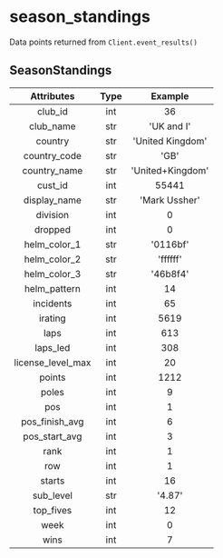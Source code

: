 # season_standings

Data points returned from `Client.event_results()`

## SeasonStandings

|    Attributes     | Type  |     Example      |
| :---------------: | :---: | :--------------: |
|      club_id      |  int  |        36        |
|     club_name     |  str  |    'UK and I'    |
|      country      |  str  | 'United Kingdom' |
|   country_code    |  str  |       'GB'       |
|   country_name    |  str  | 'United+Kingdom' |
|      cust_id      |  int  |      55441       |
|   display_name    |  str  |  'Mark Ussher'   |
|     division      |  int  |        0         |
|      dropped      |  int  |        0         |
|   helm_color_1    |  str  |     '0116bf'     |
|   helm_color_2    |  str  |     'ffffff'     |
|   helm_color_3    |  str  |     '46b8f4'     |
|   helm_pattern    |  int  |        14        |
|     incidents     |  int  |        65        |
|      irating      |  int  |       5619       |
|       laps        |  int  |       613        |
|     laps_led      |  int  |       308        |
| license_level_max |  int  |        20        |
|      points       |  int  |       1212       |
|       poles       |  int  |        9         |
|        pos        |  int  |        1         |
|  pos_finish_avg   |  int  |        6         |
|   pos_start_avg   |  int  |        3         |
|       rank        |  int  |        1         |
|        row        |  int  |        1         |
|      starts       |  int  |        16        |
|     sub_level     |  str  |      '4.87'      |
|     top_fives     |  int  |        12        |
|       week        |  int  |        0         |
|       wins        |  int  |        7         |